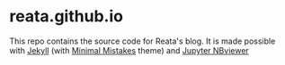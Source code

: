 reata.github.io
=========

This repo contains the source code for Reata's blog. It is made possible with [Jekyll](https://jekyllrb.com/) (with [Minimal Mistakes](https://mmistakes.github.io/minimal-mistakes/) theme) and [Jupyter NBviewer](http://nbviewer.jupyter.org/)